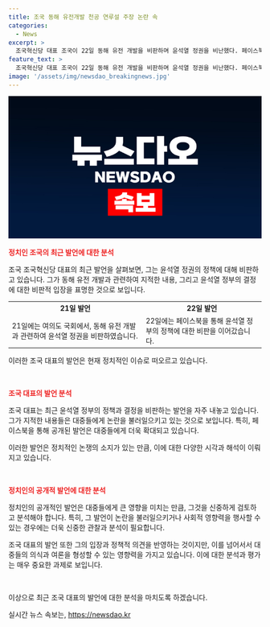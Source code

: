 ```yaml
---
title: 조국 동해 유전개발 천공 연루설 주장 논란 속
categories:
  - News
excerpt: >
  조국혁신당 대표 조국이 22일 동해 유전 개발을 비판하며 윤석열 정권을 비난했다. 페이스북에 동해 시추 비용으로 5000억원을 쓰겠다면서, 분만 시 무통주사는 환자 부담으로 바꿨다고 적은 조 대표는 윤석열 정권이 윤·김 부부가 몇 번 직접 만나 교유한 천공의 교시에 따라 움직이고 있다고 볼 수밖에 없는 또 다른 악례라고 주장했다. 또한, 조 대표는 앞서 유튜브를 통해 석유·가스전의 매장 가능성을 검증한 미국의 분석업체 액트지오 선정 과정에 대한 의구심을 표현했다.
feature_text: >
  조국혁신당 대표 조국이 22일 동해 유전 개발을 비판하며 윤석열 정권을 비난했다. 페이스북에 동해 시추 비용으로 5000억원을 쓰겠다면서, 분만 시 무통주사는 환자 부담으로 바꿨다고 적은 조 대표는 윤석열 정권이 윤·김 부부가 몇 번 직접 만나 교유한 천공의 교시에 따라 움직이고 있다고 볼 수밖에 없는 또 다른 악례라고 주장했다. 또한, 조 대표는 앞서 유튜브를 통해 석유·가스전의 매장 가능성을 검증한 미국의 분석업체 액트지오 선정 과정에 대한 의구심을 표현했다.
image: '/assets/img/newsdao_breakingnews.jpg'
---
```


<p><img src="/assets/img/newsdao_breakingnews.jpg" alt="koreaapp 속보" /></p>

<p><b><span style="color: #ee2323;">정치인 조국의 최근 발언에 대한 분석</span></b></p>

<p>조국 조국혁신당 대표의 최근 발언을 살펴보면, 그는 윤석열 정권의 정책에 대해 비판하고 있습니다. 그가 동해 유전 개발과 관련하여 지적한 내용, 그리고 윤석열 정부의 결정에 대한 비판적 입장을 표명한 것으로 보입니다.</p>

<table>
  <tr>
    <td style="text-align: center; height: 17px;"><b>21일 발언</b></td>
    <td style="text-align: center; height: 17px;"><b>22일 발언</b></td>
  </tr>
  <tr>
    <td>21일에는 여의도 국회에서, 동해 유전 개발과 관련하여 윤석열 정권을 비판하였습니다.</td>
    <td>22일에는 페이스북을 통해 윤석열 정부의 정책에 대한 비판을 이어갔습니다.</td>
  </tr>
</table>

<p>이러한 조국 대표의 발언은 현재 정치적인 이슈로 떠오르고 있습니다. </p>

<p data-ke-size="size16">&nbsp;</p>

<p><b><span style="color: #ee2323;">조국 대표의 발언 분석</span></b></p>

<p>조국 대표는 최근 윤석열 정부의 정책과 결정을 비판하는 발언을 자주 내놓고 있습니다. 그가 지적한 내용들은 대중들에게 논란을 불러일으키고 있는 것으로 보입니다. 특히, 페이스북을 통해 공개된 발언은 대중들에게 더욱 확대되고 있습니다. </p>

<p>이러한 발언은 정치적인 논쟁의 소지가 있는 만큼, 이에 대한 다양한 시각과 해석이 이뤄지고 있습니다.</p>

<p data-ke-size="size16">&nbsp;</p>

<p><b><span style="color: #ee2323;">정치인의 공개적 발언에 대한 분석</span></b></p>

<p>정치인의 공개적인 발언은 대중들에게 큰 영향을 미치는 만큼, 그것을 신중하게 검토하고 분석해야 합니다. 특히, 그 발언이 논란을 불러일으키거나 사회적 영향력을 행사할 수 있는 경우에는 더욱 신중한 관찰과 분석이 필요합니다.</p>

<p>조국 대표의 발언 또한 그의 입장과 정책적 의견을 반영하는 것이지만, 이를 넘어서서 대중들의 의식과 여론을 형성할 수 있는 영향력을 가지고 있습니다. 이에 대한 분석과 평가는 매우 중요한 과제로 보입니다.</p>

<p data-ke-size="size16">&nbsp;</p>

<p>이상으로 최근 조국 대표의 발언에 대한 분석을 마치도록 하겠습니다.</p>
실시간 뉴스 속보는, <a href="https://newsdao.kr" rel="dofollow">https://newsdao.kr</a>


